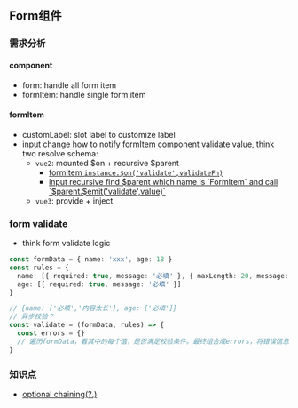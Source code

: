 ## Form组件

### 需求分析

#### component

* form: handle all form item
* formItem: handle single form item

#### formItem

* customLabel: slot label to customize label
* input change how to notify formItem component validate value, think two resolve schema:
  * `vue2`: mounted $on + recursive $parent
    * [formItem `instance.$on('validate',validateFn)`](https://github.com/wangkaiwd/js-deep/blob/5016bf9254e9f374633c549a8a6970408119d0b0/advanced/vue-usage/vue-components/src/components/el-form/el-form-item.vue#L30-L34)
    * [input recursive find $parent which name is `FormItem` and call `$parent.$emit('validate',value)`](https://github.com/wangkaiwd/js-deep/blob/5016bf9254e9f374633c549a8a6970408119d0b0/advanced/vue-usage/vue-components/src/components/el-form/el-input.vue#L26-L40)
  * `vue3`: provide + inject

### form validate

* think form validate logic

```ts
const formData = { name: 'xxx', age: 18 }
const rules = {
  name: [{ required: true, message: '必填' }, { maxLength: 20, message: '内容太长' }],
  age: [{ required: true, message: '必填' }]
}

// {name: ['必填','内容太长'], age: ['必填']}
// 异步校验？
const validate = (formData, rules) => {
  const errors = {}
  // 遍历formData，看其中的每个值，是否满足校验条件。最终组合成errors，将错误信息渲染到表单下方  
}

```

### 知识点

* [optional chaining(?.)](https://developer.mozilla.org/en-US/docs/Web/JavaScript/Reference/Operators/Optional_chaining)